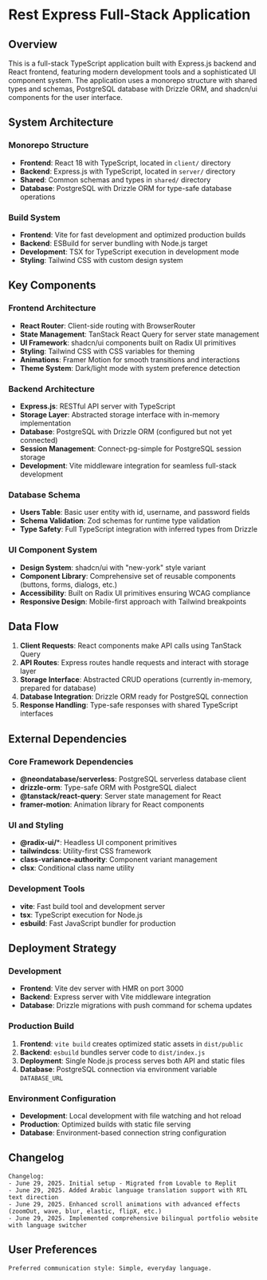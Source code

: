 # Rest Express Full-Stack Application

## Overview

This is a full-stack TypeScript application built with Express.js backend and React frontend, featuring modern development tools and a sophisticated UI component system. The application uses a monorepo structure with shared types and schemas, PostgreSQL database with Drizzle ORM, and shadcn/ui components for the user interface.

## System Architecture

### Monorepo Structure
- **Frontend**: React 18 with TypeScript, located in `client/` directory
- **Backend**: Express.js with TypeScript, located in `server/` directory  
- **Shared**: Common schemas and types in `shared/` directory
- **Database**: PostgreSQL with Drizzle ORM for type-safe database operations

### Build System
- **Frontend**: Vite for fast development and optimized production builds
- **Backend**: ESBuild for server bundling with Node.js target
- **Development**: TSX for TypeScript execution in development mode
- **Styling**: Tailwind CSS with custom design system

## Key Components

### Frontend Architecture
- **React Router**: Client-side routing with BrowserRouter
- **State Management**: TanStack React Query for server state management
- **UI Framework**: shadcn/ui components built on Radix UI primitives
- **Styling**: Tailwind CSS with CSS variables for theming
- **Animations**: Framer Motion for smooth transitions and interactions
- **Theme System**: Dark/light mode with system preference detection

### Backend Architecture
- **Express.js**: RESTful API server with TypeScript
- **Storage Layer**: Abstracted storage interface with in-memory implementation
- **Database**: PostgreSQL with Drizzle ORM (configured but not yet connected)
- **Session Management**: Connect-pg-simple for PostgreSQL session storage
- **Development**: Vite middleware integration for seamless full-stack development

### Database Schema
- **Users Table**: Basic user entity with id, username, and password fields
- **Schema Validation**: Zod schemas for runtime type validation
- **Type Safety**: Full TypeScript integration with inferred types from Drizzle

### UI Component System
- **Design System**: shadcn/ui with "new-york" style variant
- **Component Library**: Comprehensive set of reusable components (buttons, forms, dialogs, etc.)
- **Accessibility**: Built on Radix UI primitives ensuring WCAG compliance
- **Responsive Design**: Mobile-first approach with Tailwind breakpoints

## Data Flow

1. **Client Requests**: React components make API calls using TanStack Query
2. **API Routes**: Express routes handle requests and interact with storage layer
3. **Storage Interface**: Abstracted CRUD operations (currently in-memory, prepared for database)
4. **Database Integration**: Drizzle ORM ready for PostgreSQL connection
5. **Response Handling**: Type-safe responses with shared TypeScript interfaces

## External Dependencies

### Core Framework Dependencies
- **@neondatabase/serverless**: PostgreSQL serverless database client
- **drizzle-orm**: Type-safe ORM with PostgreSQL dialect
- **@tanstack/react-query**: Server state management for React
- **framer-motion**: Animation library for React components

### UI and Styling
- **@radix-ui/***: Headless UI component primitives
- **tailwindcss**: Utility-first CSS framework
- **class-variance-authority**: Component variant management
- **clsx**: Conditional class name utility

### Development Tools
- **vite**: Fast build tool and development server
- **tsx**: TypeScript execution for Node.js
- **esbuild**: Fast JavaScript bundler for production

## Deployment Strategy

### Development
- **Frontend**: Vite dev server with HMR on port 3000
- **Backend**: Express server with Vite middleware integration
- **Database**: Drizzle migrations with push command for schema updates

### Production Build
1. **Frontend**: `vite build` creates optimized static assets in `dist/public`
2. **Backend**: `esbuild` bundles server code to `dist/index.js`
3. **Deployment**: Single Node.js process serves both API and static files
4. **Database**: PostgreSQL connection via environment variable `DATABASE_URL`

### Environment Configuration
- **Development**: Local development with file watching and hot reload
- **Production**: Optimized builds with static file serving
- **Database**: Environment-based connection string configuration

## Changelog

```
Changelog:
- June 29, 2025. Initial setup - Migrated from Lovable to Replit
- June 29, 2025. Added Arabic language translation support with RTL text direction
- June 29, 2025. Enhanced scroll animations with advanced effects (zoomOut, wave, blur, elastic, flipX, etc.)
- June 29, 2025. Implemented comprehensive bilingual portfolio website with language switcher
```

## User Preferences

```
Preferred communication style: Simple, everyday language.
```